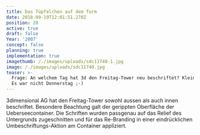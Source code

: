 ```yaml
---
title: Das Tüpfelchen auf dem Turm
date: 2018-09-19T12:01:51.270Z
position: 20
active: true
draft: false
Year: '2007'
concept: false
planning: true
implementation: true
imagethumb: /./images/uploads/sdc11740-1.jpg
image: /./images/uploads/sdc11740.jpg
teaser: >-
  Frage: An welchem Tag hat 3d den Freitag-Tower neu beschriftet? Kleiner Tip:
  Es war nicht Donnerstag ;-)
---
```

3dimensional AG hat den Freitag-Tower sowohl aussen als auch innen beschriftet. Besondere Beachtung galt der gerippten Oberfläche der Ueberseecontainer. Die Schriften wurden passgenau auf das Relief des Untergrunds zugeschnitten und für das Re-Branding in einer eindrücklichen Umbeschriftungs-Aktion am Container appliziert.

